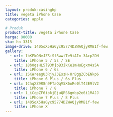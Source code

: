 ```yaml
---
layout: produk-casinghp
title: vegeta iPhone Case
categories: apple

# Produk
product-title: vegeta iPhone Case
harga: 90000
sku: hn-3315
image-drive: 1405oX5HaGyc95774DZWAQjyRMB1f-few
gallery:
  - url: 1bKEkONvJZSiSfSwwtTe9iAIm-3Acp2DH
    title: iPhone 5 / 5s / SE
  - url: 18bOgsHL5l93MjpB3ikKe1mHuEgxm4s5A
    title: iPhone 6 / 6s
  - url: 1SKWreagU3RjyJ3EszH-UrBggZCbENkp6
    title: iPhone 6 Plus / 6s Plus
  - url: 1ChqXZ9R8n9FTaQqV5X6oRe0lT43E9lV2
    title: iPhone 7 / 8
  - url: 1_iCcpZF6iokjEjuQRS6gmbp2e6i1MAJJ
    title: iPhone 7 Plus / 8 Plus
  - url: 1405oX5HaGyc95774DZWAQjyRMB1f-few
    title: iPhone X
---
```

